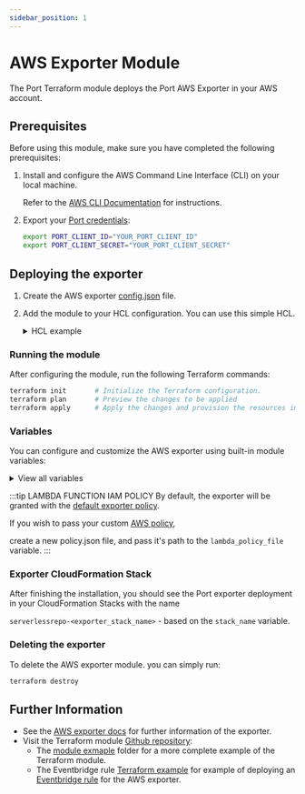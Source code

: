 ```yaml
---
sidebar_position: 1
---
```


# AWS Exporter Module

The Port Terraform module deploys the Port AWS Exporter in your AWS account.

## Prerequisites

Before using this module, make sure you have completed the following prerequisites:

1. Install and configure the AWS Command Line Interface (CLI) on your local machine.

   Refer to the [AWS CLI Documentation](https://docs.aws.amazon.com/cli/latest/userguide/cli-chap-getting-started.html) for instructions.

2. Export your [Port credentials](https://docs.getport.io/build-your-software-catalog/sync-data-to-catalog/api/#find-your-port-credentials):

   ```bash
   export PORT_CLIENT_ID="YOUR_PORT_CLIENT_ID"
   export PORT_CLIENT_SECRET="YOUR_PORT_CLIENT_SECRET"
   ```

## Deploying the exporter

1. Create the AWS exporter [config.json](../../../aws/aws.md#exporter-configjson-file) file.

2. Add the module to your HCL configuration. You can use this simple HCL.

   <details>
   <summary>HCL example</summary>

   ```yaml
   module "port_aws_exporter" {
      source = "git::https://github.com/port-labs/terraform-aws-port-exporter.git"

      # Variables
      config_json_file     = "PATH_TO_YOUR_CONFIG_FILE"
   }
   ```

   </details>

### Running the module

After configuring the module, run the following Terraform commands:

```bash
terraform init       # Initialize the Terraform configuration.
terraform plan       # Preview the changes to be applied
terraform apply      # Apply the changes and provision the resources in your AWS account, providing the path to your variables file using the --var-file option.
```

### Variables

You can configure and customize the AWS exporter using built-in module variables:

<details>
<summary>View all variables</summary>

`stack_name` - The name of the CloudFormation stack.

`secret_name` - Secret name for Port credentials.

You can also provide an existing secret instead using the `custom_port_credentials_secret_arn` variable.

`create_bucket` - Flag to control if to create a new bucket for the exporter configuration or use an existing one.

`bucket_name` - Bucket name for the exporter configuration. Lambda also use it to write intermediate temporary files.

`config_json_file` - Required, path to the configuration JSON file.

`function_name` - The name of the AWS Lambda function.

`iam_policy_name` - Policy name for Port exporter's role.

`custom_port_credentials_secret_arn` - Optional Secret ARN for Port credentials (client id and client secret).

The secret value should be in the pattern: `{"id":"<PORT_CLIENT_ID>","clientSecret":"<PORT_CLIENT_SECRET>"}`

`lambda_policy_file` - Optional path to a AWS policy json file to grant to the Lambda function. If not passed, using the default exporter policies.

`events_queue_name` - The name of the events queue to the Port exporter.

`schedule_state` - 'ENABLED' or 'DISABLED'. We recommend to enable it only after one successful run. Also make sure to update the schedule expression interval to be
longer than the execution time.

`schedule_expression` - Required schedule expression to define an event schedule for the exporter,

according to the following [spec](https://docs.aws.amazon.com/lambda/latest/dg/services-cloudwatchevents-expressions.html).

</details>

:::tip LAMBDA FUNCTION IAM POLICY
By default, the exporter will be granted with the [default exporter policy](https://github.com/port-labs/terraform-aws-port-exporter/blob/main/defaults/policy.json).

If you wish to pass your custom [AWS policy](https://docs.aws.amazon.com/IAM/latest/UserGuide/access_policies.html),

create a new policy.json file, and pass it's path to the `lambda_policy_file` variable.
:::

### Exporter CloudFormation Stack

After finishing the installation, you should see the Port exporter deployment in your CloudFormation Stacks with the name

`serverlessrepo-<exporter_stack_name>` - based on the `stack_name` variable.

### Deleting the exporter

To delete the AWS exporter module. you can simply run:

```bash
terraform destroy
```

## Further Information

- See the [AWS exporter docs](https://docs.getport.io/build-your-software-catalog/sync-data-to-catalog/aws/) for further information of the exporter.
- Visit the Terraform module [Github repository](https://github.com/port-labs/terraform-aws-port-exporter):
  - The [module exmaple](https://github.com/port-labs/terraform-aws-port-exporter/tree/main/examples/run_module_example) folder for a more complete example of the Terraform module.
  - The Eventbridge rule [Terraform example](https://github.com/port-labs/terraform-aws-port-exporter/tree/main/examples/terraform_deploy_eventbridge_rule) for example of deploying an [Eventbridge rule](https://docs.aws.amazon.com/eventbridge/latest/userguide/eb-rules.html) for the AWS exporter.
